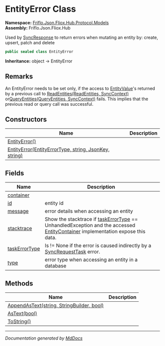 ﻿<!--  
  <auto-generated>   
    The contents of this file were generated by a tool.  
    Changes to this file may be list if the file is regenerated  
  </auto-generated>   
-->

# EntityError Class

**Namespace:** [Friflo.Json.Fliox.Hub.Protocol.Models](../index.md)  
**Assembly:** Friflo.Json.Fliox.Hub

Used by [SyncResponse](../../SyncResponse/index.md) to return errors when mutating an entity by: create, upsert, patch and delete

```csharp
public sealed class EntityError
```

**Inheritance:** object → EntityError

## Remarks

An EntityError needs to be set only, if the access to [EntityValue](../EntityValue/index.md)'s returned by a previous call to [ReadEntities(ReadEntities, SyncContext)](../../../Host/EntityContainer/methods/ReadEntities.md) or[QueryEntities(QueryEntities, SyncContext)](../../../Host/EntityContainer/methods/QueryEntities.md) fails. This implies that the previous read or query call was successful.

## Constructors

| Name                                                                                                                            | Description |
| ------------------------------------------------------------------------------------------------------------------------------- | ----------- |
| [EntityError()](constructors/index.md#entityerror)                                                                              |             |
| [EntityError(EntityErrorType, string, JsonKey, string)](constructors/index.md#entityerrorentityerrortype-string-jsonkey-string) |             |

## Fields

| Name                                     | Description                                                                                                                                                                                                    |
| ---------------------------------------- | -------------------------------------------------------------------------------------------------------------------------------------------------------------------------------------------------------------- |
| [container](fields/container.md)         |                                                                                                                                                                                                                |
| [id](fields/id.md)                       | entity id                                                                                                                                                                                                      |
| [message](fields/message.md)             | error details when accessing an entity                                                                                                                                                                         |
| [stacktrace](fields/stacktrace.md)       | Show the stacktrace if [taskErrorType](fields/taskErrorType.md) \=\= UnhandledException            and the accessed [EntityContainer](../../../Host/EntityContainer/index.md) implementation expose this data. |
| [taskErrorType](fields/taskErrorType.md) | Is \!\= None if the error is caused indirectly by a [SyncRequestTask](../../Tasks/SyncRequestTask/index.md) error.                                                                                             |
| [type](fields/type.md)                   | error type when accessing an entity in a database                                                                                                                                                              |

## Methods

| Name                                                                 | Description |
| -------------------------------------------------------------------- | ----------- |
| [AppendAsText(string, StringBuilder, bool)](methods/AppendAsText.md) |             |
| [AsText(bool)](methods/AsText.md)                                    |             |
| [ToString()](methods/ToString.md)                                    |             |

___

*Documentation generated by [MdDocs](https://github.com/ap0llo/mddocs)*
